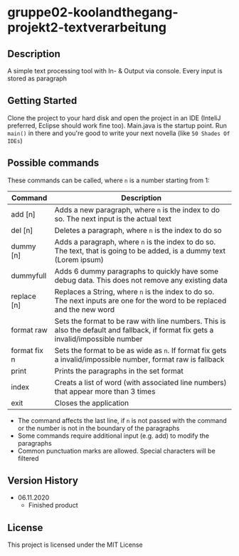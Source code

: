 # gruppe02-koolandthegang-projekt2-textverarbeitung

## Description

A simple text processing tool with In- & Output via console. Every input is stored as paragraph

## Getting Started
Clone the project to your hard disk and open the project in an IDE (InteliJ preferred, Eclipse should work fine too).
Main.java is the startup point. Run ```main()``` in there and you're good to write your next novella (like ```50 Shades Of IDEs```)

## Possible commands
These commands can be called, where ```n``` is a number starting from 1:

| Command  | Description |
| ------------- | ------------- |
| add [n] | Adds a new paragraph, where ```n``` is the index to do so. The next input is the actual text  |
| del [n] | Deletes a paragraph, where ```n``` is the index to do so  |
| dummy [n] | Adds a paragraph, where ```n``` is the index to do so. The text, that is going to be added, is a dummy text (Lorem ipsum)  |
| dummyfull | Adds 6 dummy paragraphs to quickly have some debug data. This does not remove any existing data  |
| replace [n] | Replaces a String, where ```n``` is the index to do so. The next inputs are one for the word to be replaced and the new word |
| format raw | Sets the format to be raw with line numbers. This is also the default and fallback, if format fix gets a invalid/impossible number |
| format fix n | Sets the format to be as wide as ```n```. If format fix gets a invalid/impossible number, format raw is fallback |
| print | Prints the paragraphs in the set format |
| index | Creats a list of word (with associated line numbers) that appear more than 3 times |
| exit | Closes the application |

* The command affects the last line, if ```n``` is not passed with the command or the number is not in the boundary of the paragraphs
* Some commands require additional input (e.g. add) to modify the paragraphs
* Common punctuation marks are allowed. Special characters will be filtered

## Version History

* 06.11.2020
    * Finished product
    
## License

This project is licensed under the MIT License
